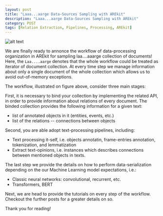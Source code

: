 ```yaml
---
layout: post
title: "Laaa...aarge Data-Sources Sampling with AREkit"
description: "Laaa...aarge Data-Sources Sampling with AREkit"
category: POST
tags: [Relation Extraction, Pipelines, Processing, AREkit]
---
```


![alt text](https://raw.githubusercontent.com/nicolay-r/blog/master/img/arekit-sources-sampling.png)

We are finally ready to annonce the workflow of data-processing organization in AREkit for sampling laa....aaarge collection of documents!
Here, the `Laa....aarge` denotes that the whole workflow could be treated as iterator of document collection. 
At every time step we manage information about only a single document of the whole collection which allows us to avoid out-of-memory exceptions.

<!--more-->

The workflow, illustrated on figure above, consider three main stages:

First, it is necessary to bind your collection by implementing the related API, in order to provide information about relations of every document.
The binded collection provides the following information for a given text:
* list of annotated objects in it (entities, events, etc.)
* list of the relations -- connections between objects

Second, you are able adopt text-processing pipelines, including:
* Text processing it-self, i.e. objects annotatin, frame-entries annotation, tokenization, and lemmatization
* Extract text-opinions, i.e. instances which describes connections between mentioned objects in texts.

The last step we provide the details on how to perform data-serialization depending on the our Machine Learning model expectations, i.e.:
* Classic neural networks: convolutional, recurrent, etc.
* Transformers, BERT

Next, we are head to provide the tutorials on every step of the workflow.
Checkout the further posts for a greater details on so.

Thank you for reading!
